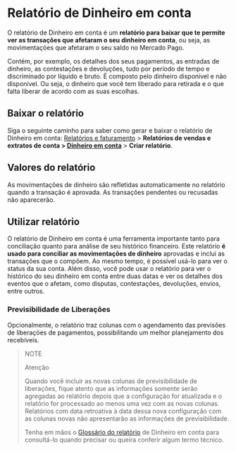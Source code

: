 # Relatório de Dinheiro em conta

O relatório de Dinheiro em conta é um **relatório para baixar que te permite ver as transações que afetaram o seu dinheiro em conta**, ou seja, as movimentações que afetaram o seu saldo no Mercado Pago.

Contém, por exemplo, os detalhes dos seus pagamentos, as entradas de dinheiro, as contestações e devoluções, tudo por período de tempo e discriminado por líquido e bruto. É composto pelo dinheiro disponível e não disponível. Ou seja, o dinheiro que você tem liberado para retirada e o que falta liberar de acordo com as suas escolhas.

## Baixar o relatório

Siga o seguinte caminho para saber como gerar e baixar o relatório de Dinheiro em conta:
[Relatórios e faturamento](https://www.mercadopago[FAKER][URL][DOMAIN]/balance/reports) > **Relatórios de vendas e extratos de conta > [Dinheiro em conta](https://www.mercadopago[FAKER][URL][DOMAIN]/balance/reports/settlement)** > **Criar relatório**.

## Valores do relatório

As movimentações de dinheiro são refletidas automaticamente no relatório quando a transação é aprovada. As transações pendentes ou recusadas não aparecerão.

## Utilizar relatório

O relatório de Dinheiro em conta é uma ferramenta importante tanto para conciliação quanto para análise de seu histórico financeiro. Este relatório **é usado para conciliar as movimentações de dinheiro** aprovadas e inclui as transações que o compõem. Ao mesmo tempo, é possível usá-lo para ver o status da sua conta. Além disso, você pode usar o relatório para ver o histórico do seu dinheiro em conta entre duas datas e ver os detalhes dos eventos que o afetam, como disputas, contestações, devoluções, envios, entre outros.

### Previsibilidade de Liberações

Opcionalmente, o relatório traz colunas com o agendamento das previsões de liberações de pagamentos, possibilitando um melhor planejamento dos recebíveis.

> NOTE
>
> Atenção
>
> Quando você incluir as novas colunas de previsibilidade de liberações, fique atento que as informações somente serão agregadas ao relatório depois que a configuração for atualizada e o relatório for processado ao menos uma vez com as novas colunas. Relatórios com data retroativa à data dessa nova configuração com as colunas novas não apresentarão as informações de previsibilidade.
> 
> Tenha em mãos o [Glossário do relatório](/developers/pt/guides/additional-content/reports/account-money/glossary) de Dinheiro em conta para consultá-lo quando precisar ou queira conferir algum termo técnico.